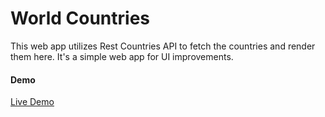 # World Countries

This web app utilizes Rest Countries API to fetch the countries and render them here. It's a simple web app for UI improvements.

#### Demo

[Live Demo](https://jealous-world-countries.vercel.app)
